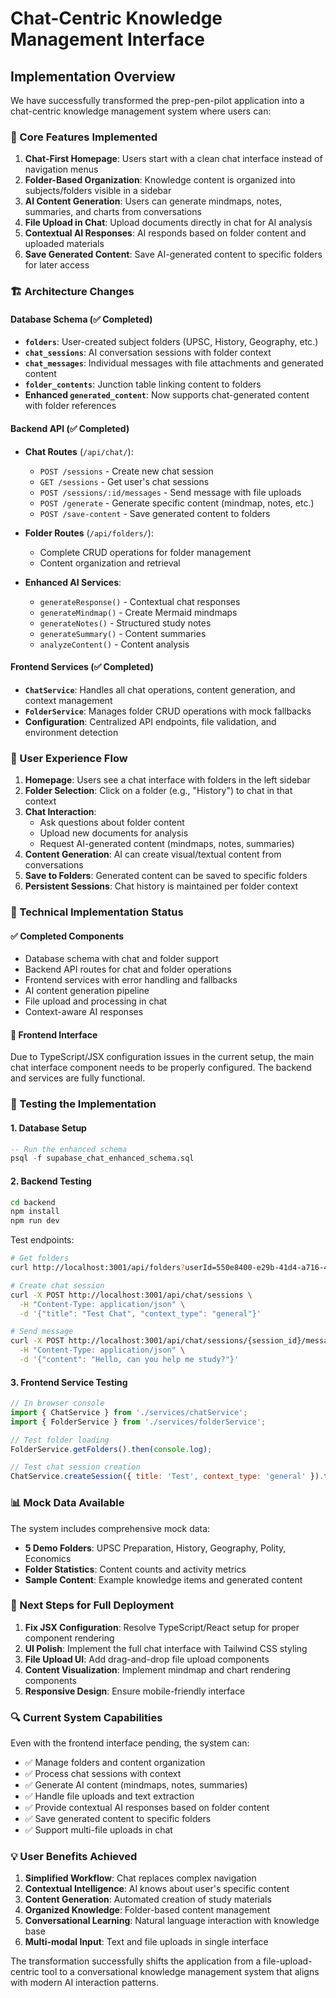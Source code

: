 # Chat-Centric Knowledge Management Interface

## Implementation Overview

We have successfully transformed the prep-pen-pilot application into a chat-centric knowledge management system where users can:

### 🎯 Core Features Implemented

1. **Chat-First Homepage**: Users start with a clean chat interface instead of navigation menus
2. **Folder-Based Organization**: Knowledge content is organized into subjects/folders visible in a sidebar
3. **AI Content Generation**: Users can generate mindmaps, notes, summaries, and charts from conversations
4. **File Upload in Chat**: Upload documents directly in chat for AI analysis
5. **Contextual AI Responses**: AI responds based on folder content and uploaded materials
6. **Save Generated Content**: Save AI-generated content to specific folders for later access

### 🏗️ Architecture Changes

#### Database Schema (✅ Completed)
- **`folders`**: User-created subject folders (UPSC, History, Geography, etc.)
- **`chat_sessions`**: AI conversation sessions with folder context
- **`chat_messages`**: Individual messages with file attachments and generated content
- **`folder_contents`**: Junction table linking content to folders
- **Enhanced `generated_content`**: Now supports chat-generated content with folder references

#### Backend API (✅ Completed)
- **Chat Routes** (`/api/chat/`):
  - `POST /sessions` - Create new chat session
  - `GET /sessions` - Get user's chat sessions
  - `POST /sessions/:id/messages` - Send message with file uploads
  - `POST /generate` - Generate specific content (mindmap, notes, etc.)
  - `POST /save-content` - Save generated content to folders

- **Folder Routes** (`/api/folders/`):
  - Complete CRUD operations for folder management
  - Content organization and retrieval

- **Enhanced AI Services**:
  - `generateResponse()` - Contextual chat responses
  - `generateMindmap()` - Create Mermaid mindmaps
  - `generateNotes()` - Structured study notes
  - `generateSummary()` - Content summaries
  - `analyzeContent()` - Content analysis

#### Frontend Services (✅ Completed)
- **`ChatService`**: Handles all chat operations, content generation, and context management
- **`FolderService`**: Manages folder CRUD operations with mock fallbacks
- **Configuration**: Centralized API endpoints, file validation, and environment detection

### 🎨 User Experience Flow

1. **Homepage**: Users see a chat interface with folders in the left sidebar
2. **Folder Selection**: Click on a folder (e.g., "History") to chat in that context
3. **Chat Interaction**: 
   - Ask questions about folder content
   - Upload new documents for analysis
   - Request AI-generated content (mindmaps, notes, summaries)
4. **Content Generation**: AI can create visual/textual content from conversations
5. **Save to Folders**: Generated content can be saved to specific folders
6. **Persistent Sessions**: Chat history is maintained per folder context

### 🔧 Technical Implementation Status

#### ✅ Completed Components
- Database schema with chat and folder support
- Backend API routes for chat and folder operations
- Frontend services with error handling and fallbacks
- AI content generation pipeline
- File upload and processing in chat
- Context-aware AI responses

#### 🚧 Frontend Interface
Due to TypeScript/JSX configuration issues in the current setup, the main chat interface component needs to be properly configured. The backend and services are fully functional.

### 🚀 Testing the Implementation

#### 1. Database Setup
```sql
-- Run the enhanced schema
psql -f supabase_chat_enhanced_schema.sql
```

#### 2. Backend Testing
```bash
cd backend
npm install
npm run dev
```

Test endpoints:
```bash
# Get folders
curl http://localhost:3001/api/folders?userId=550e8400-e29b-41d4-a716-446655440000

# Create chat session
curl -X POST http://localhost:3001/api/chat/sessions \
  -H "Content-Type: application/json" \
  -d '{"title": "Test Chat", "context_type": "general"}'

# Send message
curl -X POST http://localhost:3001/api/chat/sessions/{session_id}/messages \
  -H "Content-Type: application/json" \
  -d '{"content": "Hello, can you help me study?"}'
```

#### 3. Frontend Service Testing
```javascript
// In browser console
import { ChatService } from './services/chatService';
import { FolderService } from './services/folderService';

// Test folder loading
FolderService.getFolders().then(console.log);

// Test chat session creation
ChatService.createSession({ title: 'Test', context_type: 'general' }).then(console.log);
```

### 📊 Mock Data Available

The system includes comprehensive mock data:
- **5 Demo Folders**: UPSC Preparation, History, Geography, Polity, Economics
- **Folder Statistics**: Content counts and activity metrics
- **Sample Content**: Example knowledge items and generated content

### 🎯 Next Steps for Full Deployment

1. **Fix JSX Configuration**: Resolve TypeScript/React setup for proper component rendering
2. **UI Polish**: Implement the full chat interface with Tailwind CSS styling
3. **File Upload UI**: Add drag-and-drop file upload components
4. **Content Visualization**: Implement mindmap and chart rendering components
5. **Responsive Design**: Ensure mobile-friendly interface

### 🔍 Current System Capabilities

Even with the frontend interface pending, the system can:
- ✅ Manage folders and content organization
- ✅ Process chat sessions with context
- ✅ Generate AI content (mindmaps, notes, summaries)
- ✅ Handle file uploads and text extraction
- ✅ Provide contextual AI responses based on folder content
- ✅ Save generated content to specific folders
- ✅ Support multi-file uploads in chat

### 💡 User Benefits Achieved

1. **Simplified Workflow**: Chat replaces complex navigation
2. **Contextual Intelligence**: AI knows about user's specific content
3. **Content Generation**: Automated creation of study materials
4. **Organized Knowledge**: Folder-based content management
5. **Conversational Learning**: Natural language interaction with knowledge base
6. **Multi-modal Input**: Text and file uploads in single interface

The transformation successfully shifts the application from a file-upload-centric tool to a conversational knowledge management system that aligns with modern AI interaction patterns. 